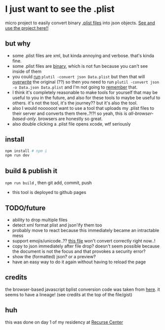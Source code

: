 # I just want to see the .plist

micro project to easily convert binary [.plist files](https://en.wikipedia.org/wiki/Property_list) into json objects. [See and use the project here!!](https://plist.greg.technology/)

## but why

- some .plist files are xml, but kinda annoying and verbose. that's kinda fine.
- some .plist files are [binary](https://medium.com/@karaiskc/understanding-apples-binary-property-list-format-281e6da00dbd), which is not fun because you can't see inside of them
- you could [run](https://stackoverflow.com/a/10991695) `plutil -convert json Data.plist` but then that will [overwrite](https://stackoverflow.com/questions/6066350/command-line-tool-for-converting-plist-to-json#comment20774567_10991695) the original (??) so then you need to run `plutil -convert json -o Data.json Data.plist` and I'm not going to [remember](https://xkcd.com/1168/) that.
- I think it's completely reasonable to make tools for yourself that may be useful to you in the future, and also for these tools to maybe be useful to others. it's not the tool, it's the journey?? but it's also the tool.
- also I would noooooot want to use a tool that uploads my .plist files to their server and converts them there..?!?! so yeah, this is _all-browser-based-only_. browsers are honestly so great.
- also double clicking a .plist file opens xcode, wtf seriously

## install

```bash
npm install # npm i
npm run dev
```

## build & publish it

`npm run build` , then git add, commit, push

- this tool is deployed to github pages

## TODO/future

- ability to drop multiple files
- detect xml format plist and json'ify them too
- probably move to react because this immediately became an intractable mess
- support emojis/unicode..?? [this file](public/2.this-file-doesnt-convert-because-of-the-emojis.plist) won't convert correctly right now..!
- copy to json immediately after file drop? doesn't seem possible because the document is not the focus and that provokes a security error?
- show the (formatted) json? or a preview?
- have an easy way to do it again without having to reload the page

## credits

the browser-based javascript bplist conversion code was taken from [here](https://gist.github.com/manekinekko/e897e5025048cfa10fedcfd6317aab5d). it seems to have a lineage! (see credits at the top of the file/gist)

## huh

this was done on day 1 of my residency at [Recurse Center](https://www.recurse.com/)
